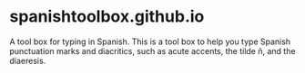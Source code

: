 # spanishtoolbox.github.io
A tool box for typing in Spanish. This is a tool box to help you type Spanish punctuation marks and diacritics, such as acute accents, the tilde &ntilde;, and the diaeresis.
